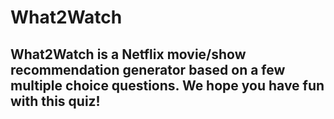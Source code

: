 # What2Watch

## What2Watch is a Netflix movie/show recommendation generator based on a few multiple choice questions. We hope you have fun with this quiz!
